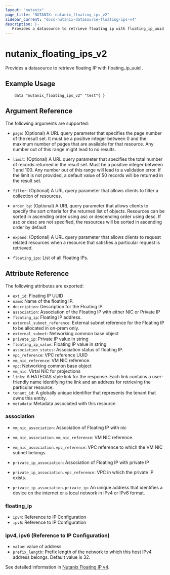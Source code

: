 ```yaml
---
layout: "nutanix"
page_title: "NUTANIX: nutanix_floating_ips_v2"
sidebar_current: "docs-nutanix-datasource-floating-ips-v4"
description: |-
   Provides a datasource to retrieve floating ip with floating_ip_uuid.
---
```


# nutanix_floating_ips_v2

Provides a datasource to retrieve floating IP with floating_ip_uuid .

## Example Usage

```hcl
    data "nutanix_floating_ips_v2" "test"{ }
```

## Argument Reference

The following arguments are supported:

* `page`: (Optional) A URL query parameter that specifies the page number of the result set. It must be a positive integer between 0 and the maximum number of pages that are available for that resource. Any number out of this range might lead to no results.
* `limit`: (Optional) A URL query parameter that specifies the total number of records returned in the result set. Must be a positive integer between 1 and 100. Any number out of this range will lead to a validation error. If the limit is not provided, a default value of 50 records will be returned in the result set.
* `filter`: (Optional) A URL query parameter that allows clients to filter a collection of resources.
* `order_by`: (Optional) A URL query parameter that allows clients to specify the sort criteria for the returned list of objects. Resources can be sorted in ascending order using asc or descending order using desc. If asc or desc are not specified, the resources will be sorted in ascending order by default
* `expand`: (Optional) A URL query parameter that allows clients to request related resources when a resource that satisfies a particular request is retrieved.

* `floating_ips`: List of all Floating IPs.


## Attribute Reference

The following attributes are exported:

* `ext_id`: Floating IP UUID
* `name`: Name of the floating IP.
* `description`: Description for the Floating IP.
* `association`: Association of the Floating IP with either NIC or Private IP
* `floating_ip`: Floating IP address.
* `external_subnet_reference`: External subnet reference for the Floating IP to be allocated in on-prem only.
* `external_subnet`: Networking common base object
* `private_ip`: Private IP value in string
* `floating_ip_value`: Floating IP value in string
* `association_status`: Association status of floating IP.
* `vpc_reference`: VPC reference UUID
* `vm_nic_reference`: VM NIC reference.
* `vpc`: Networking common base object
* `vm_nic`: Virtal NIC for projections
* `links`: A HATEOAS style link for the response. Each link contains a user-friendly name identifying the link and an address for retrieving the particular resource.
* `tenant_id`: A globally unique identifier that represents the tenant that owns this entity. 
* `metadata`: Metadata associated with this resource.


### association
* `vm_nic_association`: Association of Floating IP with nic
* `vm_nic_association.vm_nic_reference`: VM NIC reference.
* `vm_nic_association.vpc_reference`: VPC reference to which the VM NIC subnet belongs.

* `private_ip_association`: Association of Floating IP with private IP
* `private_ip_association.vpc_reference`: VPC in which the private IP exists.
* `private_ip_association.private_ip`: An unique address that identifies a device on the internet or a local network in IPv4 or IPv6 format.



### floating_ip
* `ipv4`: Reference to IP Configuration
* `ipv6`: Reference to IP Configuration



### ipv4, ipv6 (Reference to IP Configuration)
* `value`: value of address
* `prefix_length`: Prefix length of the network to which this host IPv4 address belongs. Default value is 32.


See detailed information in [Nutanix Floating IP v4](https://developers.nutanix.com/api-reference?namespace=networking&version=v4.0.b1).